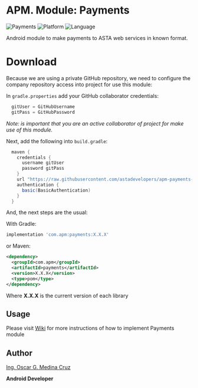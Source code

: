 # APM. Module: Payments 
![Payments](https://img.shields.io/badge/payments-1.0.12-blue.svg) ![Platform](https://img.shields.io/badge/platform-Android-green.svg) ![Language](https://img.shields.io/badge/language-Java-red.svg)

Android module to make payments to ASTA web services in known format. 


# Download

Because we are using a private GitHub repository, we need to configure the company repository access into project for use this module:

In `gradle.properties` add your GitHub collaborator credentials:

```groovy
  gitUser = GitHubUsername
  gitPass = GitHubPassword
```
*Note: is important that you are an active collaborator of project for make use of this module.*

Next, add the following into `build.gradle`:

```groovy
  maven {
    credentials {
      username gitUser
      password gitPass
    }
    url "https://raw.githubusercontent.com/astadevelopers/apm-payments-android/master/aar"
    authentication {
      basic(BasicAuthentication)
    }
  }
```

And, the next steps are the usual:

With Gradle:

```groovy
implementation 'com.apm:payments:X.X.X'
```

or Maven:

```xml
<dependency>
  <groupId>com.apm</groupId>
  <artifactId>payments</artifactId>
  <version>X.X.X</version>
  <type>pom</type>
</dependency>
```

Where **X.X.X** is the current version of each library

Usage
--------

Please visit [Wiki](https://github.com/astadevelopers/apm-payments-android/wiki) for more instructions of how to implement Payments module

Author
--------

[Ing. Oscar G. Medina Cruz](https://github.com/astaoscarmedina)

**Android Developer**